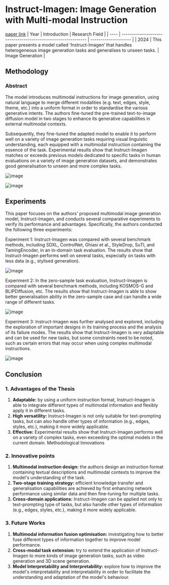 # Instruct-Imagen: Image Generation with Multi-modal Instruction
[paper link](https://arxiv.org/pdf/2401.01952) 
| Year | Introduction                                                         | Research Field                 |
| ---- | ------------------------------------------------------------ | -------------------- |
| 2024 | This paper presents a model called ‘Instruct-Imagen’ that handles heterogeneous image generation tasks and generalises to unseen tasks.          | Image Generation         |

## Methodology

### Abstract
The model introduces multimodal instructions for image generation, using natural language to merge different modalities (e.g. text, edges, style, theme, etc.) into a uniform format in order to standardise the various generative intents. The authors fine-tuned the pre-trained text-to-image diffusion model in two stages to enhance its generative capabilities in external multimodal contexts. 

Subsequently, they fine-tuned the adapted model to enable it to perform well on a variety of image generation tasks requiring visual linguistic understanding, each equipped with a multimodal instruction containing the essence of the task. Experimental results show that Instruct-Imagen matches or exceeds previous models dedicated to specific tasks in human evaluations on a variety of image generation datasets, and demonstrates good generalisation to unseen and more complex tasks.

![image](https://github.com/user-attachments/assets/2777d267-c187-4150-a058-ed034f4c81ac)

![image](https://github.com/user-attachments/assets/406dce92-b3e9-4b65-939b-064c48d4e24a)

## Experiments
This paper focuses on the authors' proposed multimodal image generation model, Instruct-Imagen, and conducts several comparative experiments to verify its performance and advantages. Specifically, the authors conducted the following three experiments:

Experiment 1: Instruct-Imagen was compared with several benchmark methods, including SDXL, ControlNet, Ghiasi et al., StyleDrop, SuTI, and TamingEncoder, in an in-domain task evaluation. The results show that Instruct-Imagen performs well on several tasks, especially on tasks with less data (e.g., stylised generation).

![image](https://github.com/user-attachments/assets/cc9fb71c-ab1f-40b5-9aa1-741c34dfcf21)

Experiment 2: In the zero-sample task evaluation, Instruct-Imagen is compared with several benchmark methods, including KOSMOS-G and BLIPDiffusion, etc. The results show that Instruct-Imagen is able to show better generalisation ability in the zero-sample case and can handle a wide range of different tasks.

![image](https://github.com/user-attachments/assets/78f7afa3-4cb9-4913-a0f3-bf6fee72273c)

Experiment 3: Instruct-Imagen was further analysed and explored, including the exploration of important designs in its training process and the analysis of its failure modes. The results show that Instruct-Imagen is very adaptable and can be used for new tasks, but some constraints need to be noted, such as certain errors that may occur when using complex multimodal instructions.  

![image](https://github.com/user-attachments/assets/cf3427de-c91c-4c82-83d2-a758f9beaf1d)

## Conclusion

### 1. Advantages of the Thesis
  1. **Adaptable:** by using a uniform instruction format, Instruct-Imagen is able to integrate different types of multimodal information and flexibly apply it in different tasks.
  2. **High versatility:** Instruct-Imagen is not only suitable for text-prompting tasks, but can also handle other types of information (e.g., edges, styles, etc.), making it more widely applicable.
  3. **Effective:** Experimental results show that Instruct-Imagen performs well on a variety of complex tasks, even exceeding the optimal models in the current domain.
Methodological Innovations

### 2. Innovative points
  1. **Multimodal instruction design:** the authors design an instruction format containing textual descriptions and multimodal contexts to improve the model's understanding of the task.
  2. **Two-stage training strategy:** efficient knowledge transfer and generalisation capabilities are achieved by first enhancing network performance using similar data and then fine-tuning for multiple tasks.
  3. **Cross-domain applications:** Instruct-Imagen can be applied not only to text-prompting type of tasks, but also handle other types of information (e.g., edges, styles, etc.), making it more widely applicable.
 
### 3. Future Works
  1. **Multimodal information fusion optimisation:** investigating how to better fuse different types of information together to improve model performance.
  2. **Cross-modal task extension:** try to extend the application of Instruct-Imagen to more kinds of image generation tasks, such as video generation and 3D scene generation.
  3. **Model Interpretability and Interpretability:** explore how to improve the model's interpretability and interpretability in order to facilitate the understanding and adaptation of the model's behaviour.    

